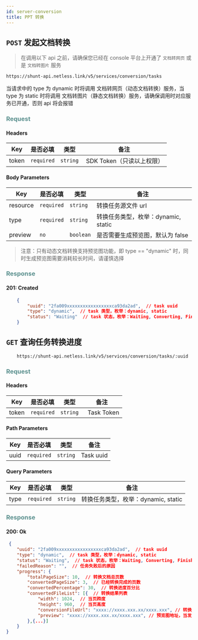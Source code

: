 ```yaml
---
id: server-conversion
title: PPT 转换
---
```


## `POST` 发起文档转换

> 在调用以下 api 之前，请确保您已经在 console 平台上开通了 `文档转网页` 或是 `文档转图片` 服务

```bash
https://shunt-api.netless.link/v5/services/conversion/tasks
```

当请求中的 type 为 dynamic 时将调用 文档转网页（动态文档转换）服务，当 type 为 static 时将调用 文档转图片（静态文档转换）服务，请确保调用时对应服务已开通，否则 api 将会报错

### <span style="color: #5b908e">Request</span>

#### Headers

| Key | 是否必填 | 类型 | 备注 |
| --- | --- | --- | --- |
| token |`required` | `string` |  SDK Token（只读以上权限） |

#### Body Parameters

| Key | 是否必填 | 类型 | 备注 |
| --- | --- | --- | --- |
| resource | `required` | `string` | 转换任务源文件 url |
| type | `required` | `string` | 转换任务类型，枚举：dynamic, static |
| preview | `no` | `boolean` | 是否需要生成预览图，默认为 false |

> 注意：只有动态文档转换支持预览图功能，即 type == "dynamic" 时，同时生成预览图需要消耗较长时间，请谨慎选择

### <span style="color: #5b908e">Response</span>

#### 201: Created

```json
    {
        "uuid": "2fa009xxxxxxxxxxxxxxxxxca93da2ad",  // task uuid
        "type": "dynamic",  // task 类型，枚举：dynamic, static
        "status": "Waiting"  // task 状态，枚举：Waiting, Converting, Finished, Fail
    }
```

## `GET` 查询任务转换进度

```bash
    https://shunt-api.netless.link/v5/services/conversion/tasks/:uuid
```

### <span style="color: #5b908e">Request</span>

#### Headers

| Key | 是否必填 | 类型 | 备注 |
| --- | --- | --- | --- |
| token |`required` | `string` |  Task Token |

#### Path Parameters

| Key | 是否必填 | 类型 | 备注 |
| --- | --- | --- | --- |
| uuid | `required` | `string` | Task uuid |

#### Query Parameters

| Key | 是否必填 | 类型 | 备注 |
| --- | --- | --- | --- |
| type | `required` | `string` | 转换任务类型，枚举：dynamic, static |

### <span style="color: #5b908e">Response</span>

#### 200: Ok

```json
 {
    "uuid": "2fa009xxxxxxxxxxxxxxxxxca93da2ad",  // task uuid
    "type": "dynamic",  // task 类型，枚举：dynamic, static
    "status": "Waiting",  // task 状态，枚举：Waiting, Converting, Finished, Fail
    "failedReason": "",  // 任务失败后的原因
    "progress": {
        "totalPageSize": 10,  // 转换文档总页数
        "convertedPageSize": 3,  // 已经转换完成的页数
        "convertedPercentage": 30,  // 转换进度百分比
        "convertedFileList": [{  // 转换结果列表
            "width": 1024,  // 当页跨度
            "height": 960,  // 当页高度
            "conversionFileUrl": "xxxx://xxxx.xxx.xx/xxxx.xxx", // 转换结果文件地址
            "preview": "xxxx://xxxx.xxx.xx/xxxx.xxx", // 预览图地址，当发起转换时 body 参数 preview 为 true 且 type 为 dynamic 时该字段才会存在
        },{...}]
    }
}
```
